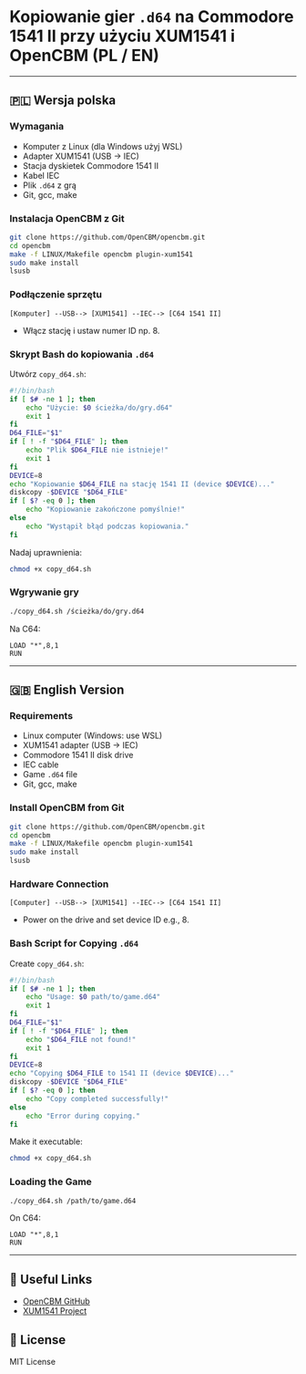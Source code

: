 # Kopiowanie gier `.d64` na Commodore 1541 II przy użyciu XUM1541 i OpenCBM (PL / EN)

---

## 🇵🇱 Wersja polska

### Wymagania
- Komputer z Linux (dla Windows użyj WSL)
- Adapter XUM1541 (USB → IEC)
- Stacja dyskietek Commodore 1541 II
- Kabel IEC
- Plik `.d64` z grą
- Git, gcc, make

### Instalacja OpenCBM z Git
```bash
git clone https://github.com/OpenCBM/opencbm.git
cd opencbm
make -f LINUX/Makefile opencbm plugin-xum1541
sudo make install
lsusb
```

### Podłączenie sprzętu
```
[Komputer] --USB--> [XUM1541] --IEC--> [C64 1541 II]
```
- Włącz stację i ustaw numer ID np. 8.

### Skrypt Bash do kopiowania `.d64`
Utwórz `copy_d64.sh`:
```bash
#!/bin/bash
if [ $# -ne 1 ]; then
    echo "Użycie: $0 ścieżka/do/gry.d64"
    exit 1
fi
D64_FILE="$1"
if [ ! -f "$D64_FILE" ]; then
    echo "Plik $D64_FILE nie istnieje!"
    exit 1
fi
DEVICE=8
echo "Kopiowanie $D64_FILE na stację 1541 II (device $DEVICE)..."
diskcopy -$DEVICE "$D64_FILE"
if [ $? -eq 0 ]; then
    echo "Kopiowanie zakończone pomyślnie!"
else
    echo "Wystąpił błąd podczas kopiowania."
fi
```
Nadaj uprawnienia:
```bash
chmod +x copy_d64.sh
```

### Wgrywanie gry
```bash
./copy_d64.sh /ścieżka/do/gry.d64
```
Na C64:
```basic
LOAD "*",8,1
RUN
```

---

## 🇬🇧 English Version

### Requirements
- Linux computer (Windows: use WSL)
- XUM1541 adapter (USB → IEC)
- Commodore 1541 II disk drive
- IEC cable
- Game `.d64` file
- Git, gcc, make

### Install OpenCBM from Git
```bash
git clone https://github.com/OpenCBM/opencbm.git
cd opencbm
make -f LINUX/Makefile opencbm plugin-xum1541
sudo make install
lsusb
```

### Hardware Connection
```
[Computer] --USB--> [XUM1541] --IEC--> [C64 1541 II]
```
- Power on the drive and set device ID e.g., 8.

### Bash Script for Copying `.d64`
Create `copy_d64.sh`:
```bash
#!/bin/bash
if [ $# -ne 1 ]; then
    echo "Usage: $0 path/to/game.d64"
    exit 1
fi
D64_FILE="$1"
if [ ! -f "$D64_FILE" ]; then
    echo "$D64_FILE not found!"
    exit 1
fi
DEVICE=8
echo "Copying $D64_FILE to 1541 II (device $DEVICE)..."
diskcopy -$DEVICE "$D64_FILE"
if [ $? -eq 0 ]; then
    echo "Copy completed successfully!"
else
    echo "Error during copying."
fi
```
Make it executable:
```bash
chmod +x copy_d64.sh
```

### Loading the Game
```bash
./copy_d64.sh /path/to/game.d64
```
On C64:
```basic
LOAD "*",8,1
RUN
```

---

## 🔗 Useful Links
- [OpenCBM GitHub](https://github.com/OpenCBM/opencbm)
- [XUM1541 Project](https://www.busware.de/xum1541/)

## 📝 License
MIT License

